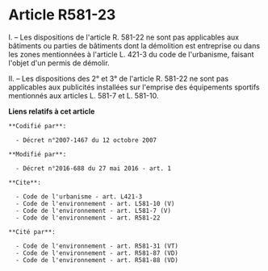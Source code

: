 # Article R581-23

I. – Les dispositions de l'article R. 581-22 ne sont pas applicables aux bâtiments ou parties de bâtiments dont la démolition
est entreprise ou dans les zones mentionnées à l'article L. 421-3 du code de l'urbanisme, faisant l'objet d'un permis de
démolir.

II. – Les dispositions des 2° et 3° de l'article R. 581-22 ne sont pas applicables aux publicités installées sur l'emprise
des équipements sportifs mentionnés aux articles L. 581-7 et L. 581-10.

**Liens relatifs à cet article**

	**Codifié par**:

	  - Décret n°2007-1467 du 12 octobre 2007

	**Modifié par**:

	  - Décret n°2016-688 du 27 mai 2016 - art. 1

	**Cite**:

	  - Code de l'urbanisme - art. L421-3
	  - Code de l'environnement - art. L581-10 (V)
	  - Code de l'environnement - art. L581-7 (V)
	  - Code de l'environnement - art. R581-22

	**Cité par**:

	  - Code de l'environnement - art. R581-31 (VT)
	  - Code de l'environnement - art. R581-87 (VD)
	  - Code de l'environnement - art. R581-88 (VD)
